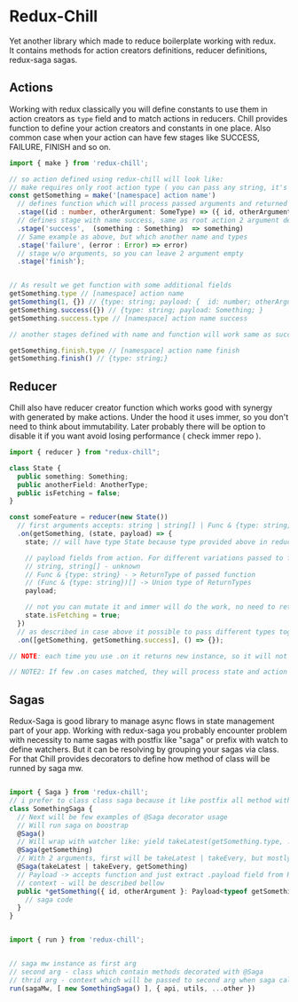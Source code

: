 # Redux-Chill

Yet another library which made to reduce boilerplate working with redux. <br />
It contains methods for action creators definitions, reducer definitions, redux-saga sagas.

## Actions

Working with redux classically you will define constants to use them in action creators as `type` field and to match actions in reducers. Chill provides function to define your action creators and constants in one place. Also common case when your action can have few stages like SUCCESS, FAILURE, FINISH and so on.

```typescript
import { make } from 'redux-chill';

// so action defined using redux-chill will look like:
// make requires only root action type ( you can pass any string, it's just format that i once saw in ngxs lib, and it's kinda better than constant case).
const getSomething = make('[namespace] action name')
  // defines function which will process passed arguments and returned value will be payload field
  .stage((id : number, otherArgument: SomeType) => ({ id, otherArgument }));
  // defines stage with name success, same as root action 2 argument defines how arguments will be processed to payload field
  .stage('success',  (something : Something)  => something)
  // Same example as above, but which another name and types
  .stage('failure', (error : Error) => error)
  // stage w/o arguments, so you can leave 2 argument empty
  .stage('finish');


// As result we get function with some additional fields
getSomething.type // [namespace] action name
getSomething(1, {}) // {type: string; payload: {  id: number; otherArgument: SomeType; }  }
getSomething.success({}) // {type: string; payload: Something; }
getSomething.success.type // [namespace] action name success

// another stages defined with name and function will work same as success above

getSomething.finish.type // [namespace] action name finish
getSomething.finish() // {type: string;}

```

## Reducer

Chill also have reducer creator function which works good with synergy with generated by make actions. Under the hood it uses immer, so you don't need to think about immutability. Later probably there will be option to disable it if you want avoid losing performance ( check immer repo ).

```typescript
import { reducer } from "redux-chill";

class State {
  public something: Something;
  public anotherField: AnotherType;
  public isFetching = false;
}

const someFeature = reducer(new State())
  // first arguments accepts: string | string[] | Func & {type: string;} | (Fun & {type: string})[]
  .on(getSomething, (state, payload) => {
    state; // will have type State because type provided above in reducer call ( you also can use generic param insteaed of passing default state )

    // payload fields from action. For different variations passed to first param of .on it will have different types;
    // string, string[] - unknown
    // Func & {type: string} - > ReturnType of passed function
    // (Func & {type: string})[] -> Union type of ReturnTypes
    payload;

    // not you can mutate it and immer will do the work, no need to return anything, just mutate
    state.isFetching = true;
  })
  // as described in case above it possible to pass different types together
  .on([getSomething, getSomething.success], () => {});

// NOTE: each time you use .on it returns new instance, so it will not mutate previous reducer, it can be used to reuse some handlers;

// NOTE2: If few .on cases matched, they will process state and action in order they was defined
```

## Sagas

Redux-Saga is good library to manage async flows in state management part of your app. Working with redux-saga you probably encounter problem with necessity to name sagas with postfix like "saga" or prefix with watch to define watchers. But it can be resolving by grouping your sagas via class. For that Chill provides decorators to define how method of class will be runned by saga mw.

```typescript

import { Saga } from 'redux-chill';
// i prefer to class class saga because it like postfix all method within with "saga".
class SomethingSaga {
  // Next will be few examples of @Saga decorator usage
  // Will run saga on boostrap
  @Saga()
  // Will wrap with watcher like: yield takeLatest(getSomething.type, ...hereWillBePassedMethodWhichDecoratorAttachedTo )
  @Saga(getSomething)
  // With 2 arguments, first will be takeLatest | takeEvery, but mostly you will probably use takeLatest for cancelation
  @Saga(takeLatest | takeEvery, getSomething)
  // Payload -> accepts function and just extract .payload field from ReturnType
  // context - will be described bellow
  public *getSomething({ id, otherArgument }: Payload<typeof getSomething>, context) {
    // saga code
  }
}


import { run } from 'redux-chill';


// saga mw instance as first arg
// second arg - class which contain methods decorated with @Saga
// thrid arg - context which will be passed to second arg when saga called
run(sagaMw, [ new SomethingSaga() ], { api, utils, ...other })

```
